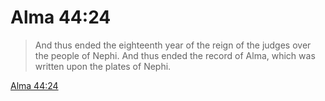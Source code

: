 # Alma 44:24

> And thus ended the eighteenth year of the reign of the judges over the people of Nephi. And thus ended the record of Alma, which was written upon the plates of Nephi.

[Alma 44:24](https://www.churchofjesuschrist.org/study/scriptures/bofm/alma/44?lang=eng&id=p24#p24)


